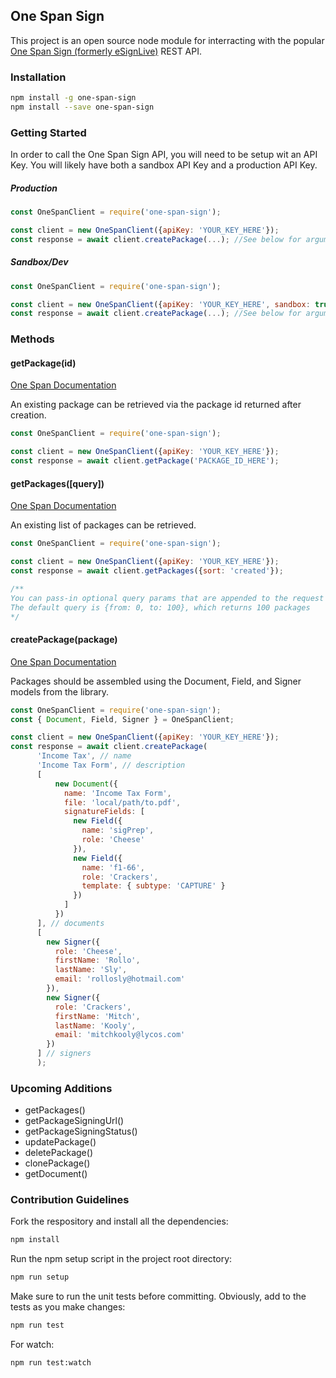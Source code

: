 ## One Span Sign

This project is an open source node module for interracting with the popular [One Span Sign (formerly eSignLive)](https://www.esignlive.com/) REST API.

### Installation

```BASH
npm install -g one-span-sign
npm install --save one-span-sign
```

### Getting Started

In order to call the One Span Sign API, you will need to be setup wit an API Key. You will likely have both a sandbox API Key and a production API Key.


##### Production
```JavaScript
const OneSpanClient = require('one-span-sign');

const client = new OneSpanClient({apiKey: 'YOUR_KEY_HERE'});
const response = await client.createPackage(...); //See below for arguments here
```

##### Sandbox/Dev
```JavaScript
const OneSpanClient = require('one-span-sign');

const client = new OneSpanClient({apiKey: 'YOUR_KEY_HERE', sandbox: true});
const response = await client.createPackage(...); //See below for arguments here
```

### Methods

#### getPackage(id)

[One Span Documentation](https://docs.esignlive.com/content/c_integrator_s_guide/rest_api/packages.htm#Get)

An existing package can be retrieved via the package id returned after creation.

```JavaScript
const OneSpanClient = require('one-span-sign');

const client = new OneSpanClient({apiKey: 'YOUR_KEY_HERE'});
const response = await client.getPackage('PACKAGE_ID_HERE');
```


#### getPackages([query])

[One Span Documentation](https://docs.esignlive.com/content/c_integrator_s_guide/rest_api/packages.htm#Retrieve)

An existing list of packages can be retrieved.

```JavaScript
const OneSpanClient = require('one-span-sign');

const client = new OneSpanClient({apiKey: 'YOUR_KEY_HERE'});
const response = await client.getPackages({sort: 'created'});

/** 
You can pass-in optional query params that are appended to the request
The default query is {from: 0, to: 100}, which returns 100 packages
*/
```


#### createPackage(package)

[One Span Documentation](https://docs.esignlive.com/content/c_integrator_s_guide/rest_api/packages.htm#Create)

Packages should be assembled using the Document, Field, and Signer models from the library.

```JavaScript
const OneSpanClient = require('one-span-sign');
const { Document, Field, Signer } = OneSpanClient;

const client = new OneSpanClient({apiKey: 'YOUR_KEY_HERE'});
const response = await client.createPackage(
      'Income Tax', // name
      'Income Tax Form', // description
      [
          new Document({
            name: 'Income Tax Form',
            file: 'local/path/to.pdf',
            signatureFields: [
              new Field({
                name: 'sigPrep',
                role: 'Cheese'
              }),
              new Field({
                name: 'f1-66',
                role: 'Crackers',
                template: { subtype: 'CAPTURE' }
              })
            ]
          })
      ], // documents
      [
        new Signer({
          role: 'Cheese',
          firstName: 'Rollo',
          lastName: 'Sly',
          email: 'rollosly@hotmail.com'
        }),
        new Signer({
          role: 'Crackers',
          firstName: 'Mitch',
          lastName: 'Kooly',
          email: 'mitchkooly@lycos.com'
        })
      ] // signers
      );
```

### Upcoming Additions

* getPackages()
* getPackageSigningUrl()
* getPackageSigningStatus()
* updatePackage()
* deletePackage()
* clonePackage()
* getDocument()

### Contribution Guidelines

Fork the respository and install all the dependencies:

```BASH
npm install
```

Run the npm setup script in the project root directory:

```BASH
npm run setup
```

Make sure to run the unit tests before committing. Obviously, add to the tests as you make changes:

```BASH
npm run test
```

For watch:

```BASH
npm run test:watch
```
